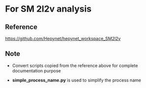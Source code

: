 # For SM 2l2v analysis

## Reference

<https://github.com/Hepynet/hepynet_workspace_SM2l2v>

## Note

* Convert scripts copied from the reference above for complete documentation purpose

* **simple_process_name.py** is used to simplify the process name